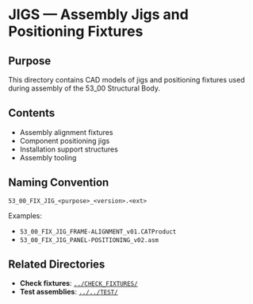 # JIGS — Assembly Jigs and Positioning Fixtures

## Purpose

This directory contains CAD models of jigs and positioning fixtures used during assembly of the 53_00 Structural Body.

## Contents

- Assembly alignment fixtures
- Component positioning jigs
- Installation support structures
- Assembly tooling

## Naming Convention

```
53_00_FIX_JIG_<purpose>_<version>.<ext>
```

Examples:
- `53_00_FIX_JIG_FRAME-ALIGNMENT_v01.CATProduct`
- `53_00_FIX_JIG_PANEL-POSITIONING_v02.asm`

## Related Directories

- **Check fixtures**: [`../CHECK_FIXTURES/`](../CHECK_FIXTURES/)
- **Test assemblies**: [`../../TEST/`](../../TEST/)
